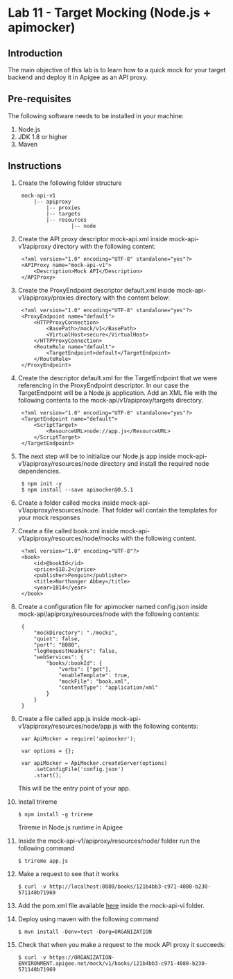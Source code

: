 # Lab 11 - Target Mocking (Node.js + apimocker)
## Introduction

The main objective of this lab is to learn how to a quick mock for your target backend and deploy it in Apigee as an API proxy.

## Pre-requisites

The following software needs to be installed in your machine:

1. Node.js
2. JDK 1.8 or higher
3. Maven

## Instructions

1. Create the following folder structure

        mock-api-v1
            |-- apiproxy
                |-- proxies
                |-- targets
                |-- resources
                        |-- node

2. Create the API proxy descriptor mock-api.xml inside mock-api-v1/apiproxy directory with the following content:

        <?xml version="1.0" encoding="UTF-8" standalone="yes"?>
        <APIProxy name="mock-api-v1">
            <Description>Mock API</Description>
        </APIProxy>

4. Create the ProxyEndpoint descriptor default.xml inside mock-api-v1/apiproxy/proxies directory with the content below:

        <?xml version="1.0" encoding="UTF-8" standalone="yes"?>
        <ProxyEndpoint name="default">
            <HTTPProxyConnection>
                <BasePath>/mock/v1</BasePath>
                <VirtualHost>secure</VirtualHost>
            </HTTPProxyConnection>
            <RouteRule name="default">
                <TargetEndpoint>default</TargetEndpoint>
            </RouteRule>
        </ProxyEndpoint>

5. Create the descriptor default.xml for the TargetEndpoint that we were referencing in the ProxyEndpoint descriptor. In our case the TargetEndpoint will be a Node.js application. Add an XML file with the following contents to the mock-api/v1/apiproxy/targets directory.

        <?xml version="1.0" encoding="UTF-8" standalone="yes"?>
        <TargetEndpoint name="default">
            <ScriptTarget>
                <ResourceURL>node://app.js</ResourceURL>
            </ScriptTarget>
        </TargetEndpoint>

6. The next step will be to initialize our Node.js app inside mock-api-v1/apiproxy/resources/node directory and install the required node dependencies.

        $ npm init -y
        $ npm install --save apimocker@0.5.1

7. Create a folder called mocks inside mock-api-v1/apiproxy/resources/node. That folder will contain the templates for your mock responses

8. Create a file called book.xml inside mock-api-v1/apiproxy/resources/node/mocks with the following content.

        <?xml version="1.0" encoding="UTF-8"?>
        <book>
            <id>@bookId</id>
            <price>$18.2</price>
            <publisher>Penguin</publisher>
            <title>Northanger Abbey</title>
            <year>1814</year>
        </book>

9. Create a configuration file for apimocker named config.json inside mock-api/apiproxy/resources/node with the following contents:

        {
            "mockDirectory": "./mocks",
            "quiet": false,
            "port": "8080",
            "logRequestHeaders": false,
            "webServices": {
                "books/:bookId": {
                    "verbs": ["get"],
                    "enableTemplate": true,
                    "mockFile": "book.xml",
                    "contentType": "application/xml"
                }
            }
        }

9. Create a file called app.js inside mock-api-v1/apiproxy/resources/node/app.js with the following contents:

        var ApiMocker = require('apimocker');
                
        var options = {};

        var apiMocker = ApiMocker.createServer(options)
            .setConfigFile('config.json')
            .start();

    This will be the entry point of your app.

10. Install trireme

        $ npm install -g trireme

    Trireme in Node.js runtime in Apigee

11. Inside the mock-api-v1/apiproxy/resources/node/ folder run the following command

        $ trireme app.js

12. Make a request to see that it works

        $ curl -v http://localhost:8080/books/121b4bb3-c971-4080-b230-571148b71969

13. Add the pom.xml file available [here](solution/mock-api-v1/pom.xml) inside the mock-api-vi folder.

14. Deploy using maven with the following command

        $ mvn install -Denv=test -Dorg=ORGANIZATION

16. Check that when you make a request to the mock API proxy it succeeds:

        $ curl -v https://ORGANIZATION-ENVIRONMENT.apigee.net/mock/v1/books/121b4bb3-c971-4080-b230-571148b71969
